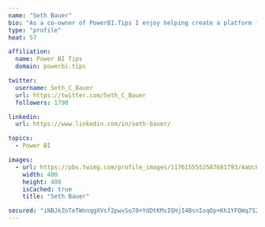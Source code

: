 ```yaml
---
name: "Seth Bauer"
bio: "As a co-owner of PowerBI.Tips I enjoy helping create a platform for new and advanced users alike to learn and expand their skills and get the most out of Power BI."
type: "profile"
heat: 57

affiliation:
  name: Power BI Tips
  domain: powerbi.tips

twitter:
  username: Seth_C_Bauer
  url: https://twitter.com/Seth_C_Bauer
  followers: 1790

linkedin:
  url: https://www.linkedin.com/in/seth-bauer/

topics:
  - Power BI

images:
  - url: https://pbs.twimg.com/profile_images/1176155552587681793/4aUcPKoe_400x400.jpg
    width: 400
    height: 400
    isCached: true
    title: "Seth Bauer"

secured: "iNBJkZoTeTWnnqgXVsf2pwvSo78+YdDtKMsIQHjI4BsnIoqOp+Kh1YFQWq7S2l3O44X5RcCb8UeljhpECuLmlbXuXg79aTGJHl0Wrk6tMllwwyJ0gkNXFev0fAYZXbmPct4uGEz2PfAorRUqqPK7xx4LcYcfF06n5ubqNAkhPoO2+0/PVADtxNSPKqUrnDLnP9vnck2AslLmaaSfF6/FnftAYkk7BeIQPCQlysaxivsKu41harKNxQyLZs6FwTnm6ujivlGw55rgv4HiHBMrXa87LWOCq1cy3XrxvyozkmKpStfzgatSMM2bogSIAN9WKqThgwCXaUSeFEV1BKKxqtYxGfcg1VM6rmmKuNo01z7BJGcpcsyyYSoDN8cZGJ6E/wUCXeBtHjogeSln0xFdUBF0aby9PNUf2yEanXxrcKI=;3zZ5dD5/8PmKBym8PvRzVg=="
---
```


